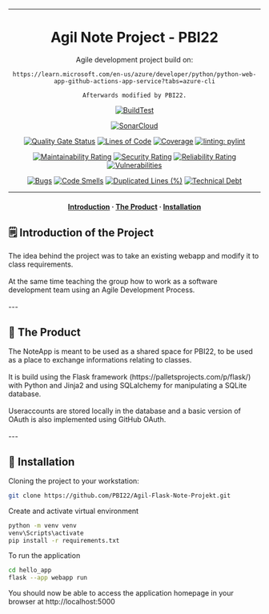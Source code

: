   <div align="center">
  
  --- 
  
  <h1>Agil Note Project - PBI22</h1>



  <p>
    Agile development project build on:

    https://learn.microsoft.com/en-us/azure/developer/python/python-web-app-github-actions-app-service?tabs=azure-cli

    Afterwards modified by PBI22.
  </p>

[![BuildTest](https://github.com/PBI22/Agil-Flask-Note-Projekt/actions/workflows/build-and-test.yml/badge.svg)](https://github.com/PBI22/Agil-Flask-Note-Projekt/actions/workflows/build-and-test.yml)

  [![SonarCloud](https://sonarcloud.io/images/project_badges/sonarcloud-white.svg)](https://sonarcloud.io/summary/new_code?id=PBI22_Agil-Flask-Note-Projekt)

[![Quality Gate Status](https://sonarcloud.io/api/project_badges/measure?project=PBI22_Agil-Flask-Note-Projekt&metric=alert_status)](https://sonarcloud.io/summary/new_code?id=PBI22_Agil-Flask-Note-Projekt) [![Lines of Code](https://sonarcloud.io/api/project_badges/measure?project=PBI22_Agil-Flask-Note-Projekt&metric=ncloc)](https://sonarcloud.io/summary/new_code?id=PBI22_Agil-Flask-Note-Projekt) [![Coverage](https://sonarcloud.io/api/project_badges/measure?project=PBI22_Agil-Flask-Note-Projekt&metric=coverage)](https://sonarcloud.io/summary/new_code?id=PBI22_Agil-Flask-Note-Projekt)  [![linting: pylint](https://img.shields.io/badge/linting-pylint-yellowgreen)](https://github.com/pylint-dev/pylint) 

[![Maintainability Rating](https://sonarcloud.io/api/project_badges/measure?project=PBI22_Agil-Flask-Note-Projekt&metric=sqale_rating)](https://sonarcloud.io/summary/new_code?id=PBI22_Agil-Flask-Note-Projekt)
 [![Security Rating](https://sonarcloud.io/api/project_badges/measure?project=PBI22_Agil-Flask-Note-Projekt&metric=security_rating)](https://sonarcloud.io/summary/new_code?id=PBI22_Agil-Flask-Note-Projekt) [![Reliability Rating](https://sonarcloud.io/api/project_badges/measure?project=PBI22_Agil-Flask-Note-Projekt&metric=reliability_rating)](https://sonarcloud.io/summary/new_code?id=PBI22_Agil-Flask-Note-Projekt) [![Vulnerabilities](https://sonarcloud.io/api/project_badges/measure?project=PBI22_Agil-Flask-Note-Projekt&metric=vulnerabilities)](https://sonarcloud.io/summary/new_code?id=PBI22_Agil-Flask-Note-Projekt) 

[![Bugs](https://sonarcloud.io/api/project_badges/measure?project=PBI22_Agil-Flask-Note-Projekt&metric=bugs)](https://sonarcloud.io/summary/new_code?id=PBI22_Agil-Flask-Note-Projekt) [![Code Smells](https://sonarcloud.io/api/project_badges/measure?project=PBI22_Agil-Flask-Note-Projekt&metric=code_smells)](https://sonarcloud.io/summary/new_code?id=PBI22_Agil-Flask-Note-Projekt)  [![Duplicated Lines (%)](https://sonarcloud.io/api/project_badges/measure?project=PBI22_Agil-Flask-Note-Projekt&metric=duplicated_lines_density)](https://sonarcloud.io/summary/new_code?id=PBI22_Agil-Flask-Note-Projekt) [![Technical Debt](https://sonarcloud.io/api/project_badges/measure?project=PBI22_Agil-Flask-Note-Projekt&metric=sqale_index)](https://sonarcloud.io/summary/new_code?id=PBI22_Agil-Flask-Note-Projekt)

---

  <h4>
    <a href="#om-projektet">Introduction</a>
  <span> · </span>
    <a href="#resultat">The Product</a>
  <span> · </span>
      <a href="#installation">Installation</a>
  </h4>

  </div>

<!-- OM PROJEKTET -->
## 🗒️ Introduction of the Project
<div id="om-projektet">
The idea behind the project was to take an existing webapp and modify it to class requirements.
<br><br>
At the same time teaching the group how to work as a software development team using an Agile Development Process.
<br><br>

</div>
---

<!-- OM PRODUKTET -->
## 🎯 The Product
<div id="resultat">
The NoteApp is meant to be used as a shared space for PBI22, to be used as a place to exchange informations relating to classes.
<br><br>
It is build using the Flask framework (https://palletsprojects.com/p/flask/) with Python and Jinja2 and using SQLalchemy for manipulating a SQLite database.
<br><br>
Useraccounts are stored locally in the database and a basic version of OAuth is also implemented using GitHub OAuth.
<br><br>
---



<!-- Getting Started -->
## 	:toolbox: Installation

<div id="installation">

Cloning the project to your workstation:

```sh
git clone https://github.com/PBI22/Agil-Flask-Note-Projekt.git
```

Create and activate virtual environment
```sh
python -m venv venv
venv\Scripts\activate
pip install -r requirements.txt
```

To run the application
```sh
cd hello_app
flask --app webapp run
```
You should now be able to access the application homepage in your browser at http://localhost:5000
 

</div>
